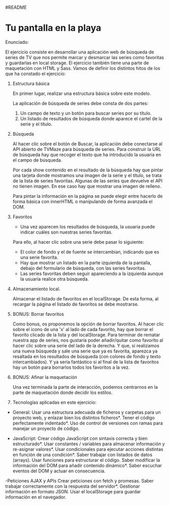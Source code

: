 #README
# Tu pantalla en la playa

Enunciado:

El ejercicio consiste en desarrollar una aplicación web de búsqueda de series de TV que nos permite
marcar y desmarcar las series como favoritas y guardarlas en local storage.
El ejercicio también tiene una parte de maquetación con HTML y Sass.
Vamos de definir los distintos hitos de los que ha constado el ejercicio:

1. Estructura básica

   En primer lugar, realizar una estructura básica sobre este modelo. 

   La aplicación de búsqueda de series debe consta de dos partes:

   1. Un campo de texto y un botón para buscar series por su título.
   2. Un listado de resultados de búsqueda donde aparece el cartel de la serie y el título.

2. Búsqueda

   Al hacer clic sobre el botón de Buscar, la aplicación debe conectarse al API abierto de TVMaze para
   búsqueda de series. Para construir la URL de búsqueda hay que recoger el texto que ha introducido la usuaria en el campo
   de búsqueda.
   
   Por cada show contenido en el resultado de la búsqueda hay que pintar una tarjeta donde mostramos
   una imagen de la serie y el título, se trata de la lista de series favoritas.
   Algunas de las series que devuelve el API no tienen imagen. En ese caso hay que mostrar una imagen
   de relleno. 

   Para pintar la información en la página se puede elegir entre hacerlo de forma básica con innerHTML o
   manipulando de forma avanzada el DOM.

3. Favoritos

   - Una vez aparecen los resultados de búsqueda, la usuaria puede indicar cuáles son nuestras series favoritas.

   Para ello, al hacer clic sobre una serie debe pasar lo siguiente:

   - El color de fondo y el de fuente se intercambian, indicando que es una serie favorita.
   - Hay que mostrar un listado en la parte izquierda de la pantalla, debajo del formulario de búsqueda, con
     las series favoritas. 
   - Las series favoritas deben seguir apareciendo a la izquierda aunque la usuaria realice otra búsqueda.

4. Almacenamiento local.

   Almacenar el listado de favoritos en el localStorage. De esta forma, al recargar la página el listado de
   favoritos se debe mostrarse.

5. BONUS: Borrar favoritos

   Como bonus, os proponemos la opción de borrar favoritos. Al hacer clic sobre el icono de una 'x' al lado de
   cada favorito, hay que borrar el favorito clicado de la lista y del localStorage.
   Para terminar de rematar nuestra app de series, nos gustaría poder añadir/quitar como favorito al hacer clic
   sobre una serie del lado de la derecha. Y que, si realizamos una nueva búsqueda y sale una serie que ya es
   favorita, aparezca ya resaltada en los resultados de búsqueda (con colores de fondo y texto intercambiados).
   Y ya sería fantástico si al final de la lista de favoritos hay un botón para borrarlos todos los favoritos a la vez.
   

6. BONUS: Afinar la maquetación

   Una vez terminada la parte de interacción, podemos centrarnos en la parte de maquetación donde decidir los estilos. 
   

7. Tecnologías aplicadas en este ejercicio:

- General:
  Usar una estructura adecuada de ficheros y carpetas para un proyecto web, y enlazar bien los distintos
  ficheros*.
  Tener el código perfectamente indentado*.
  Uso de control de versiones con ramas para manejar un proyecto de código.

- JavaScript:
  Crear código JavaScript con sintaxis correcta y bien estructurado*.
  Usar constantes / variables para almacenar información y re-asignar valores*.
  Usar condicionales para ejecutar acciones distintas en función de una condición*.
  Saber trabajar con listados de datos (arrays).
  Usar funciones para estructurar el código.
  Saber modificar la información del DOM para añadir contenido dinámico*.
  Saber escuchar eventos del DOM y actuar en consecuencia.

-Peticiones AJAX y APIs
   Crear peticiones con fetch y promesas.
   Saber trabajar correctamente con la respuesta del servidor*.
   Gestionar información en formato JSON.
   Usar el localStorage para guardar información en el navegador.

